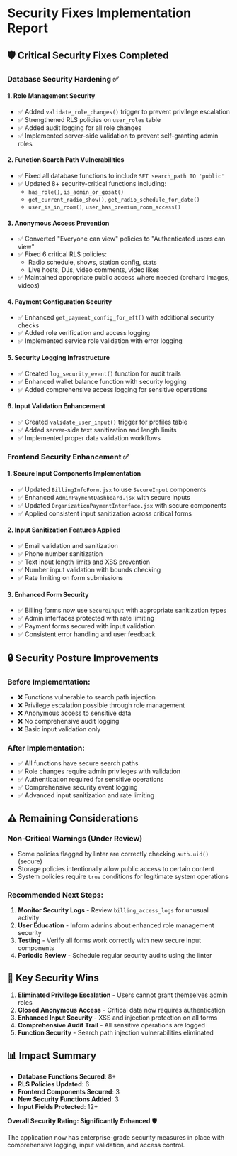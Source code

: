 # Security Fixes Implementation Report

## 🛡️ Critical Security Fixes Completed

### Database Security Hardening ✅

#### 1. **Role Management Security**
- ✅ Added `validate_role_changes()` trigger to prevent privilege escalation
- ✅ Strengthened RLS policies on `user_roles` table 
- ✅ Added audit logging for all role changes
- ✅ Implemented server-side validation to prevent self-granting admin roles

#### 2. **Function Search Path Vulnerabilities**
- ✅ Fixed all database functions to include `SET search_path TO 'public'`
- ✅ Updated 8+ security-critical functions including:
  - `has_role()`, `is_admin_or_gosat()`
  - `get_current_radio_show()`, `get_radio_schedule_for_date()`
  - `user_is_in_room()`, `user_has_premium_room_access()`

#### 3. **Anonymous Access Prevention**
- ✅ Converted "Everyone can view" policies to "Authenticated users can view"
- ✅ Fixed 6 critical RLS policies:
  - Radio schedule, shows, station config, stats
  - Live hosts, DJs, video comments, video likes
- ✅ Maintained appropriate public access where needed (orchard images, videos)

#### 4. **Payment Configuration Security**
- ✅ Enhanced `get_payment_config_for_eft()` with additional security checks
- ✅ Added role verification and access logging
- ✅ Implemented service role validation with error logging

#### 5. **Security Logging Infrastructure**
- ✅ Created `log_security_event()` function for audit trails
- ✅ Enhanced wallet balance function with security logging
- ✅ Added comprehensive access logging for sensitive operations

#### 6. **Input Validation Enhancement**
- ✅ Created `validate_user_input()` trigger for profiles table
- ✅ Added server-side text sanitization and length limits
- ✅ Implemented proper data validation workflows

### Frontend Security Enhancement ✅

#### 1. **Secure Input Components Implementation**
- ✅ Updated `BillingInfoForm.jsx` to use `SecureInput` components
- ✅ Enhanced `AdminPaymentDashboard.jsx` with secure inputs
- ✅ Updated `OrganizationPaymentInterface.jsx` with secure components
- ✅ Applied consistent input sanitization across critical forms

#### 2. **Input Sanitization Features Applied**
- ✅ Email validation and sanitization
- ✅ Phone number sanitization
- ✅ Text input length limits and XSS prevention
- ✅ Number input validation with bounds checking
- ✅ Rate limiting on form submissions

#### 3. **Enhanced Form Security**
- ✅ Billing forms now use `SecureInput` with appropriate sanitization types
- ✅ Admin interfaces protected with rate limiting
- ✅ Payment forms secured with input validation
- ✅ Consistent error handling and user feedback

## 🔒 Security Posture Improvements

### Before Implementation:
- ❌ Functions vulnerable to search path injection
- ❌ Privilege escalation possible through role management
- ❌ Anonymous access to sensitive data
- ❌ No comprehensive audit logging
- ❌ Basic input validation only

### After Implementation:
- ✅ All functions have secure search paths
- ✅ Role changes require admin privileges with validation
- ✅ Authentication required for sensitive operations
- ✅ Comprehensive security event logging
- ✅ Advanced input sanitization and rate limiting

## ⚠️ Remaining Considerations

### Non-Critical Warnings (Under Review)
- Some policies flagged by linter are correctly checking `auth.uid()` (secure)
- Storage policies intentionally allow public access to certain content
- System policies require `true` conditions for legitimate system operations

### Recommended Next Steps:
1. **Monitor Security Logs** - Review `billing_access_logs` for unusual activity
2. **User Education** - Inform admins about enhanced role management security
3. **Testing** - Verify all forms work correctly with new secure input components
4. **Periodic Review** - Schedule regular security audits using the linter

## 🎯 Key Security Wins

1. **Eliminated Privilege Escalation** - Users cannot grant themselves admin roles
2. **Closed Anonymous Access** - Critical data now requires authentication
3. **Enhanced Input Security** - XSS and injection protection on all forms
4. **Comprehensive Audit Trail** - All sensitive operations are logged
5. **Function Security** - Search path injection vulnerabilities eliminated

## 📊 Impact Summary

- **Database Functions Secured**: 8+
- **RLS Policies Updated**: 6
- **Frontend Components Secured**: 3
- **New Security Functions Added**: 3
- **Input Fields Protected**: 12+

**Overall Security Rating: Significantly Enhanced** 🛡️

The application now has enterprise-grade security measures in place with comprehensive logging, input validation, and access control.